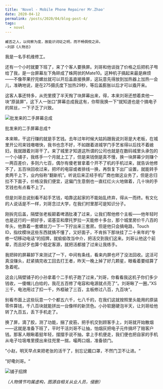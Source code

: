 ```yaml
---
title: 'Novel - Mobile Phone Repairer Mr.Zhao'
date: 2020-04-12
permalink: /posts/2020/04/blog-post-4/
tags:
  - novel
---
```


```
臧否之人，以伺察为度，故能识诃砭之明，而不畅倜傥之异。
—刘邵《人物志》
```

我是一名手机维修工。

还有一个小时就要下班了，来了个客人要换屏。刘哥和他谈拢了价格之后把机子甩给了我，是一台屏幕左下角碎成了蛛网状的Mate10。这种机子搞起来最是麻烦——不像苹果拧完螺丝就可以开后盖直接换屏，这玩意先得放到加热器上加热一会儿，准确地说，是在275摄氏度下加热29秒，等后盖膨胀以后才可以撬开来。

这客人事还特多，从兜里摸了半天掏了块屏幕出来，得，本来刘哥还想着卖他一块“原装屏”，这下人一张口“屏幕总成我这有，你帮我换一下”就知道也是个搞电子的屌丝，一下子乏了兴致。

![批发来的二手屏幕总成](https://upload-images.jianshu.io/upload_images/18147372-b28c338e757107b6.jpg?imageMogr2/auto-orient/strip%7CimageView2/2/w/1240)

批发来的二手屏幕总成↑

本来嘛，干这行赚的就是手艺钱。去年过年时候大姑妈跟我说刘哥是大老板，在城里开公司来钱嗷嗷快，我书也念不好，不如跟着进城学门手艺省得以后找不着媳妇，我就跟着刘哥干了。来了城里才知道这所谓的公司也就是在数码城里头承包的一个小铺子，我练手一个月就上工了，但是来钱倒是真不慢，换一块屏幕少则赚个一两百差价，多则六七百，偶尔有傻老冒拿着个开不了机的手机过来，就告诉他修不了，五百块回收过来，把坏的电容或者排线一换，再恢复下出厂设置，就能转手卖两千上下，业内俗称“翻新机”。听说后来正经手机厂商也做这业务了，但是总归拉不下面子，价格没我们便宜，这偏门生意倒也一直红红火火地做着，几十块的手艺钱也有点看不上了。

但是刘哥总说别看不起手艺钱，咱靠这起家的不能始乱终弃，得从一而终。有文化的人说话是不一样，刘哥念过大学，在我们村里那可是知识分子。



刚拆完后盖，隔壁张老板颠着啤酒肚凑了过来，让我们帮他修个主板——他年轻时也是这行的一把好手，诺基亚和摩托罗拉一天能修十多台，那个城里房价千八百的年头，他靠着一套螺丝刀一下一下拧出来三套房。但是他只会搞电路，Touch ID，指纹模块这些东西就搞不懂了，又好面子，不肯拆下那块挂了二十来年的”专修一切移动电话“的招牌，就偷偷改当中介，把活交到我们这来。刘哥认他这个前辈，而且好歹也算个稳定客源，就把活都接了过来让我练手。

我把碎的屏幕卸下来测试了一下，中间有条线，看来内屏也坏了没法回收。这活可真没赚头，赶紧搞完收工回去打王者，昨天一晚上掉了好几颗星，眼看着要结算了急着呢。



这会儿隔壁铺子的小孙拿着个二手机子跑了过来，”刘哥，你看看我这机子你们多少钱收，一傻帽儿白给的，我花五百修了电容和电源就点亮了“。刘哥瞅了一圈，”XS三千，电池用过了扣一千，外框破了三百，主板修过八百，九百块“。

别看市面上这些玩意一个个都五六千，七八千的，在我们这就按照里头能用的原装零件算钱，千八百块就能拼出一台像样的新货色。小孙软磨硬泡半天，让刘哥给他转了九百五，丢下手机走了。



换了屏，滴了胶，测了功能，捆了皮筋，把手机交到顾客手上，刘哥就开始散烟——这就是准备下班了，平时干活刘哥不让抽，怕烟灰把电子元件搞坏了赔客户钱。那客人眼瞅着挺年轻，摆摆手说不抽，拿上手机便走，我们便也把自家的手机从电子垃圾堆里摸出来往兜里一揣，嘬两口烟，准备锁门。

”小赵，明天早点来把老张的活干了，别忘记戴口罩，不然门卫不让进。“

”好嘞刘哥。“



![铺子招牌](https://upload-images.jianshu.io/upload_images/18147372-bcfbe34efff167ab.jpg?imageMogr2/auto-orient/strip%7CimageView2/2/w/1240)



*（人物情节均属虚构，图源自相关从业人员，侵删）*